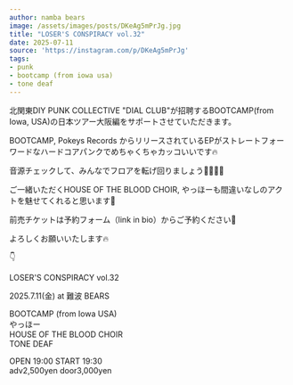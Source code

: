 ```yaml
---
author: namba bears
image: /assets/images/posts/DKeAg5mPrJg.jpg
title: "LOSER'S CONSPIRACY vol.32"
date: 2025-07-11
source: 'https://instagram.com/p/DKeAg5mPrJg'
tags:
- punk
- bootcamp (from iowa usa)
- tone deaf
---
```

北関東DIY PUNK COLLECTIVE "DIAL CLUB"が招聘するBOOTCAMP(from Iowa, USA)の日本ツアー大阪編をサポートさせていただきます。

BOOTCAMP, Pokeys Records からリリースされているEPがストレートフォーワードなハードコアパンクでめちゃくちゃカッコいいです🔥

音源チェックして、みんなでフロアを転げ回りましょう🏃🏻‍♂️💨

ご一緒いただくHOUSE OF THE BLOOD CHOIR, やっほーも間違いなしのアクトを魅せてくれると思います🎤

前売チケットは予約フォーム（link in bio）からご予約ください🎫

よろしくお願いいたします🔥

👇

LOSER'S CONSPIRACY vol.32

2025.7.11(金) at 難波 BEARS

BOOTCAMP (from Iowa USA)<br>
やっほー<br>
HOUSE OF THE BLOOD CHOIR<br>
TONE DEAF

OPEN 19:00 START 19:30<br>
adv2,500yen door3,000yen